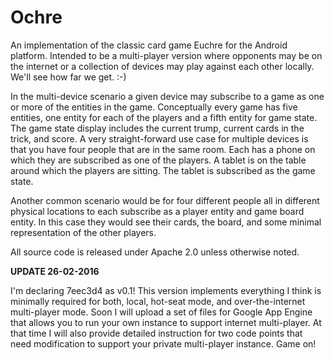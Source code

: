 # Ochre
An implementation of the classic card game Euchre for the Android platform. Intended to be a multi-player version where opponents may be on the internet or a collection of devices may play against each other locally. We'll see how far we get. :-)  

In the multi-device scenario a given device may subscribe to a game as one or more of the entities in the game. Conceptually every game has five entities, one entity for each of the players and a fifth entity for game state. The game state display includes the current trump, current cards in the trick, and score.  A very straight-forward use case for multiple devices is that you have four people that are in the same room. Each has a phone on which they are subscribed as one of the players. A tablet is on the table around which the players are sitting. The tablet is subscribed as the game state.  

Another common scenario would be for four different people all in different physical locations to each subscribe as a player entity and game board entity. In this case they would see their cards, the board, and some minimal representation of the other players.

All source code is released under Apache 2.0 unless otherwise noted.

**UPDATE 26-02-2016**

I'm declaring 7eec3d4 as v0.1! This version implements everything I think is minimally required for both, local, hot-seat mode, and over-the-internet multi-player mode. Soon I will upload a set of files for Google App Engine that allows you to run your own instance to support internet multi-player. At that time I will also provide detailed instruction for two code points that need modification to support your private multi-player instance. Game on!
